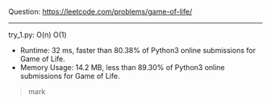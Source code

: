 Question: https://leetcode.com/problems/game-of-life/

---

try_1.py: O(n) O(1)

* Runtime: 32 ms, faster than 80.38% of Python3 online submissions for Game of Life.
* Memory Usage: 14.2 MB, less than 89.30% of Python3 online submissions for Game of Life.

> mark